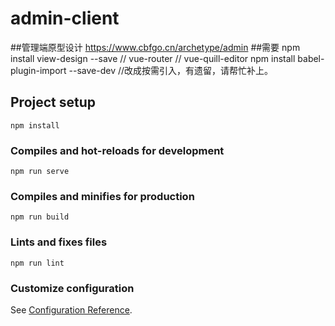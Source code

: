 # admin-client
##管理端原型设计 https://www.cbfgo.cn/archetype/admin
##需要 npm install view-design --save  // vue-router // vue-quill-editor
       npm install babel-plugin-import --save-dev //改成按需引入，有遗留，请帮忙补上。
## Project setup
```
npm install
```

### Compiles and hot-reloads for development
```
npm run serve
```

### Compiles and minifies for production
```
npm run build
```

### Lints and fixes files
```
npm run lint
```

### Customize configuration
See [Configuration Reference](https://cli.vuejs.org/config/).
